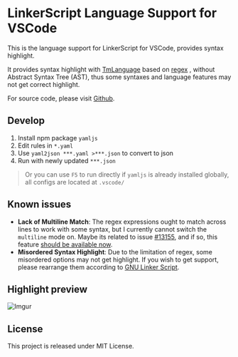 # LinkerScript Language Support for VSCode

This is the language support for LinkerScript for VSCode, provides syntax highlight.

It provides syntax highlight with [TmLanguage](https://macromates.com/manual/en/language_grammars) based on [regex](https://macromates.com/manual/en/regular_expressions) , without Abstract Syntax Tree (AST), thus some syntaxes and language features may not get correct highlight.

For source code, please visit [Github](https://github.com/TheNetAdmin/vscode-linkerscript).

## Develop

1. Install npm package `yamljs`
2. Edit rules in `*.yaml`
3. Use `yaml2json ***.yaml >***.json` to convert to json
4. Run with newly updated `***.json`

> Or you can use `F5` to run directly if `yamljs` is already installed globally, all configs are located at `.vscode/`

## Known issues

- **Lack of Multiline Match**: The regex expressions ought to match across lines to work with some syntax, but I currently cannot switch the `multiline` mode on. Maybe its related to issue [#13155](https://github.com/Microsoft/vscode/issues/13155), and if so, this feature [should be available now](https://github.com/BurntSushi/ripgrep/issues/176).
- **Misordered Syntax Highlight**: Due to the limitation of regex, some misordered options may not get highlight. If you wish to get support, please rearrange them according to [GNU Linker Script](https://sourceware.org/binutils/docs/ld/Scripts.html).

## Highlight preview

![Imgur](https://i.imgur.com/maONwsM.png)

## License

This project is released under MIT License.
